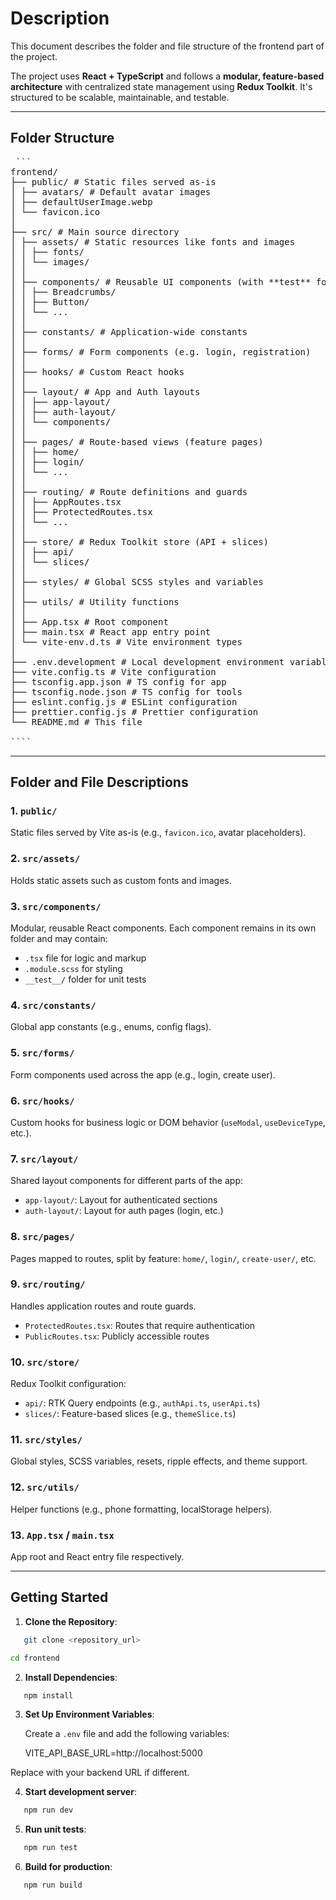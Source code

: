 # Description

This document describes the folder and file structure of the frontend part of the project.

The project uses **React + TypeScript** and follows a **modular, feature-based architecture** with centralized state management using **Redux Toolkit**. It's structured to be scalable, maintainable, and testable.

---

## Folder Structure

<pre> ```
frontend/
├── public/ # Static files served as-is
│ ├── avatars/ # Default avatar images
│ ├── defaultUserImage.webp
│ └── favicon.ico
│
├── src/ # Main source directory
│ ├── assets/ # Static resources like fonts and images
│ │ ├── fonts/
│ │ └── images/
│ │
│ ├── components/ # Reusable UI components (with **test** folders)
│ │ ├── Breadcrumbs/
│ │ ├── Button/
│ │ └── ...
│ │
│ ├── constants/ # Application-wide constants
│ │
│ ├── forms/ # Form components (e.g. login, registration)
│ │
│ ├── hooks/ # Custom React hooks
│ │
│ ├── layout/ # App and Auth layouts
│ │ ├── app-layout/
│ │ ├── auth-layout/
│ │ └── components/
│ │
│ ├── pages/ # Route-based views (feature pages)
│ │ ├── home/
│ │ ├── login/
│ │ └── ...
│ │
│ ├── routing/ # Route definitions and guards
│ │ ├── AppRoutes.tsx
│ │ ├── ProtectedRoutes.tsx
│ │ └── ...
│ │
│ ├── store/ # Redux Toolkit store (API + slices)
│ │ ├── api/
│ │ └── slices/
│ │
│ ├── styles/ # Global SCSS styles and variables
│ │
│ ├── utils/ # Utility functions
│ │
│ ├── App.tsx # Root component
│ ├── main.tsx # React app entry point
│ └── vite-env.d.ts # Vite environment types
│
├── .env.development # Local development environment variables
├── vite.config.ts # Vite configuration
├── tsconfig.app.json # TS config for app
├── tsconfig.node.json # TS config for tools
├── eslint.config.js # ESLint configuration
├── prettier.config.js # Prettier configuration
└── README.md # This file

````</pre>

---

## Folder and File Descriptions

### 1. `public/`

Static files served by Vite as-is (e.g., `favicon.ico`, avatar placeholders).

### 2. `src/assets/`

Holds static assets such as custom fonts and images.

### 3. `src/components/`

Modular, reusable React components. Each component remains in its own folder and may contain:

- `.tsx` file for logic and markup
- `.module.scss` for styling
- `__test__/` folder for unit tests

### 4. `src/constants/`

Global app constants (e.g., enums, config flags).

### 5. `src/forms/`

Form components used across the app (e.g., login, create user).

### 6. `src/hooks/`

Custom hooks for business logic or DOM behavior (`useModal`, `useDeviceType`, etc.).

### 7. `src/layout/`

Shared layout components for different parts of the app:

- `app-layout/`: Layout for authenticated sections
- `auth-layout/`: Layout for auth pages (login, etc.)

### 8. `src/pages/`

Pages mapped to routes, split by feature: `home/`, `login/`, `create-user/`, etc.

### 9. `src/routing/`

Handles application routes and route guards.

- `ProtectedRoutes.tsx`: Routes that require authentication
- `PublicRoutes.tsx`: Publicly accessible routes

### 10. `src/store/`

Redux Toolkit configuration:

- `api/`: RTK Query endpoints (e.g., `authApi.ts`, `userApi.ts`)
- `slices/`: Feature-based slices (e.g., `themeSlice.ts`)

### 11. `src/styles/`

Global styles, SCSS variables, resets, ripple effects, and theme support.

### 12. `src/utils/`

Helper functions (e.g., phone formatting, localStorage helpers).

### 13. `App.tsx` / `main.tsx`

App root and React entry file respectively.

---

## Getting Started

1. **Clone the Repository**:

```bash
   git clone <repository_url>
```

```bash
cd frontend
```

2. **Install Dependencies**:

```bash
   npm install
```

3. **Set Up Environment Variables**:

   Create a `.env` file and add the following variables:

   VITE_API_BASE_URL=http://localhost:5000

Replace with your backend URL if different.

4. **Start development server**:

```bash
   npm run dev
```

5. **Run unit tests**:

```bash
   npm run test
```

6. **Build for production**:

```bash
   npm run build
```
